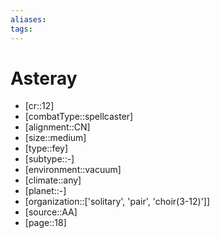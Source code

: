 ```yaml
---
aliases: 
tags: 
---
```


# Asteray

- [cr::12]
- [combatType::spellcaster]
- [alignment::CN]
- [size::medium]
- [type::fey]
- [subtype::-]
- [environment::vacuum]
- [climate::any]
- [planet::-]
- [organization::['solitary', 'pair', 'choir(3-12)']]
- [source::AA]
- [page::18]

